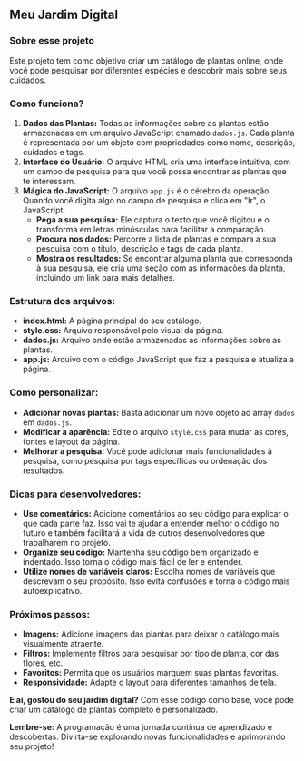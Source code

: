 ##  Meu Jardim Digital

### Sobre esse projeto
Este projeto tem como objetivo criar um catálogo de plantas online, onde você pode pesquisar por diferentes espécies e descobrir mais sobre seus cuidados.

### Como funciona?
1. **Dados das Plantas:** Todas as informações sobre as plantas estão armazenadas em um arquivo JavaScript chamado `dados.js`. Cada planta é representada por um objeto com propriedades como nome, descrição, cuidados e tags.
2. **Interface do Usuário:** O arquivo HTML cria uma interface intuitiva, com um campo de pesquisa para que você possa encontrar as plantas que te interessam.
3. **Mágica do JavaScript:** O arquivo `app.js` é o cérebro da operação. Quando você digita algo no campo de pesquisa e clica em "Ir", o JavaScript:
   * **Pega a sua pesquisa:** Ele captura o texto que você digitou e o transforma em letras minúsculas para facilitar a comparação.
   * **Procura nos dados:** Percorre a lista de plantas e compara a sua pesquisa com o título, descrição e tags de cada planta.
   * **Mostra os resultados:** Se encontrar alguma planta que corresponda à sua pesquisa, ele cria uma seção com as informações da planta, incluindo um link para mais detalhes.

### Estrutura dos arquivos:
* **index.html:** A página principal do seu catálogo.
* **style.css:** Arquivo responsável pelo visual da página.
* **dados.js:** Arquivo onde estão armazenadas as informações sobre as plantas.
* **app.js:** Arquivo com o código JavaScript que faz a pesquisa e atualiza a página.

### Como personalizar:
* **Adicionar novas plantas:** Basta adicionar um novo objeto ao array `dados` em `dados.js`.
* **Modificar a aparência:** Edite o arquivo `style.css` para mudar as cores, fontes e layout da página.
* **Melhorar a pesquisa:** Você pode adicionar mais funcionalidades à pesquisa, como pesquisa por tags específicas ou ordenação dos resultados.

### Dicas para desenvolvedores:
* **Use comentários:** Adicione comentários ao seu código para explicar o que cada parte faz. Isso vai te ajudar a entender melhor o código no futuro e também facilitará a vida de outros desenvolvedores que trabalharem no projeto.
* **Organize seu código:** Mantenha seu código bem organizado e indentado. Isso torna o código mais fácil de ler e entender.
* **Utilize nomes de variáveis claros:** Escolha nomes de variáveis que descrevam o seu propósito. Isso evita confusões e torna o código mais autoexplicativo.

### Próximos passos:
* **Imagens:** Adicione imagens das plantas para deixar o catálogo mais visualmente atraente.
* **Filtros:** Implemente filtros para pesquisar por tipo de planta, cor das flores, etc.
* **Favoritos:** Permita que os usuários marquem suas plantas favoritas.
* **Responsividade:** Adapte o layout para diferentes tamanhos de tela.

**E aí, gostou do seu jardim digital?**  Com esse código como base, você pode criar um catálogo de plantas completo e personalizado. 

**Lembre-se:** A programação é uma jornada contínua de aprendizado e descobertas. Divirta-se explorando novas funcionalidades e aprimorando seu projeto!
